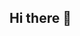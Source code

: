 ## Hi there 👋

<!--
**ana0129/ana0129** is a ✨ _special_ ✨ repository because its `README.md` (this file) appears on your GitHub profile.

Here are some ideas to get you started:

- 🌱 Atualmente estou estudando React, HTML and CSS
- 📫 How to reach me: Instagram @aninha_sf16

<h1>Seja bem-vindo(a) ao meu Github!
<p>Eu sou estudante do Ensino-Médio e curso Desenvolvimento de sistemas.
![image](https://github.com/user-attachments/assets/662a8662-0d68-4e61-b545-5eb1a460558b)


-->
